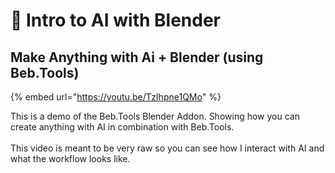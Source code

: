 # 🧠 Intro to AI with Blender

## Make Anything with Ai + Blender (using Beb.Tools)

{% embed url="https://youtu.be/TzIhpne1QMo" %}

This is a demo of the Beb.Tools Blender Addon. Showing how you can create anything with AI in combination with Beb.Tools.\
\
This video is meant to be very raw so you can see how I interact with AI and what the workflow looks like.


